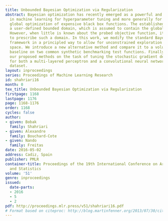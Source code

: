 ```yaml
---
title: Unbounded Bayesian Optimization via Regularization
abstract: Bayesian optimization has recently emerged as a powerful and flexible tool
  in machine learning for hyperparameter tuning and more generally for the efficient
  global optimization of expensive black box functions. The established practice requires
  a user-defined bounded domain, which is assumed to contain the global optimizer.
  However, when little is known about the probed objective function, it can be difficult
  to prescribe such a domain. In this work, we modify the standard Bayesian optimization
  framework in a principled way to allow for unconstrained exploration of the search
  space. We introduce a new alternative method and compare it to a volume doubling
  baseline on two common synthetic benchmarking test functions. Finally, we apply
  our proposed methods on the task of tuning the stochastic gradient descent optimizer
  for both a multi-layered perceptron and a convolutional neural network on the MNIST
  dataset.
layout: inproceedings
series: Proceedings of Machine Learning Research
id: shahriari16
month: 0
tex_title: Unbounded Bayesian Optimization via Regularization
firstpage: 1168
lastpage: 1176
page: 1168-1176
order: 1168
cycles: false
author:
- given: Bobak
  family: Shahriari
- given: Alexandre
  family: Bouchard-Cote
- given: Nando
  family: Freitas
date: 2016-05-02
address: Cadiz, Spain
publisher: PMLR
container-title: Proceedings of the 19th International Conference on Artificial Intelligence
  and Statistics
volume: '51'
genre: inproceedings
issued:
  date-parts:
  - 2016
  - 5
  - 2
pdf: http://proceedings.mlr.press/v51/shahriari16.pdf
# Format based on citeproc: http://blog.martinfenner.org/2013/07/30/citeproc-yaml-for-bibliographies/
---
```

